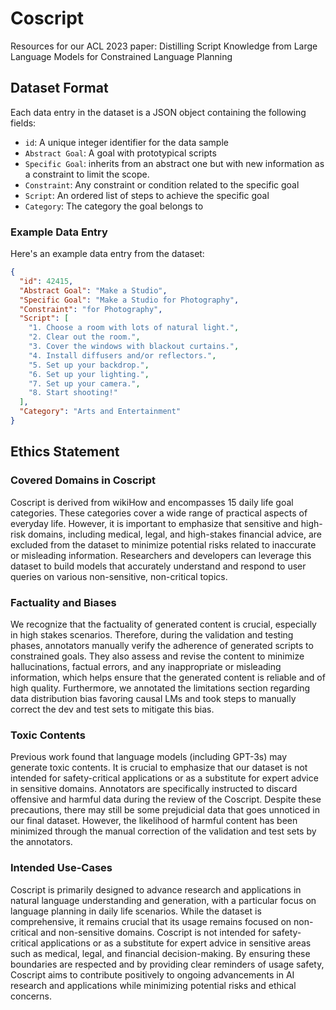 # Coscript

Resources for our ACL 2023 paper: Distilling Script Knowledge from Large Language Models for Constrained Language Planning

## Dataset Format

Each data entry in the dataset is a JSON object containing the following fields:

- `id`: A unique integer identifier for the data sample
- `Abstract Goal`: A goal with prototypical scripts
- `Specific Goal`: inherits from an abstract one but with new information as a constraint to limit the scope.
- `Constraint`: Any constraint or condition related to the specific goal
- `Script`: An ordered list of steps to achieve the specific goal
- `Category`: The category the goal belongs to

### Example Data Entry

Here's an example data entry from the dataset:

```json
{
  "id": 42415,
  "Abstract Goal": "Make a Studio",
  "Specific Goal": "Make a Studio for Photography",
  "Constraint": "for Photography",
  "Script": [
    "1. Choose a room with lots of natural light.",
    "2. Clear out the room.",
    "3. Cover the windows with blackout curtains.",
    "4. Install diffusers and/or reflectors.",
    "5. Set up your backdrop.",
    "6. Set up your lighting.",
    "7. Set up your camera.",
    "8. Start shooting!"
  ],
  "Category": "Arts and Entertainment"
}
```


## Ethics Statement
### Covered Domains in Coscript
Coscript is derived from wikiHow and encompasses 15 daily life goal categories. These categories cover a wide range of practical aspects of everyday life. 
However, it is important to emphasize that sensitive and high-risk domains, including medical, legal, and high-stakes financial advice, are excluded from the dataset to minimize potential risks related to inaccurate or misleading information. 
Researchers and developers can leverage this dataset to build models that accurately understand and respond to user queries on various non-sensitive, non-critical topics.


### Factuality and Biases
We recognize that the factuality of generated content is crucial, especially in high stakes scenarios. 
Therefore, during the validation and testing phases, annotators manually verify the adherence of generated scripts to constrained goals. 
They also assess and revise the content to minimize hallucinations, factual errors, and any inappropriate or misleading information, which helps ensure that the generated content is reliable and of high quality.
Furthermore, we annotated the limitations section regarding data distribution bias favoring causal LMs and took steps to manually correct the dev and test sets to mitigate this bias. 



### Toxic Contents
Previous work found that language models (including GPT-3s) may generate toxic contents.
It is crucial to emphasize that our dataset is not intended for safety-critical applications or as a substitute for expert advice in sensitive domains. 
Annotators are specifically instructed to discard offensive and harmful data during the review of the Coscript. 
Despite these precautions, there may still be some prejudicial data that goes unnoticed in our final dataset. 
However, the likelihood of harmful content has been minimized through the manual correction of the validation and test sets by the annotators. 


### Intended Use-Cases
Coscript is primarily designed to advance research and applications in natural language understanding and generation, with a particular focus on language planning in daily life scenarios. 
While the dataset is comprehensive, it remains crucial that its usage remains focused on non-critical and non-sensitive domains. Coscript is not intended for safety-critical applications or as a substitute for expert advice in sensitive areas such as medical, legal, and financial decision-making. 
By ensuring these boundaries are respected and by providing clear reminders of usage safety, Coscript aims to contribute positively to ongoing advancements in AI research and applications while minimizing potential risks and ethical concerns.
